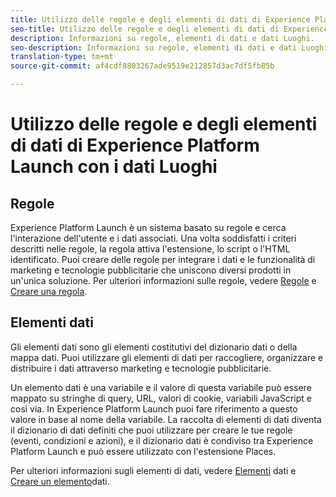 ```yaml
---
title: Utilizzo delle regole e degli elementi di dati di Experience Platform Launch con i dati Luoghi.
seo-title: Utilizzo delle regole e degli elementi di dati di Experience Platform Launch con i dati Luoghi
description: Informazioni su regole, elementi di dati e dati Luoghi.
seo-description: Informazioni su regole, elementi di dati e dati Luoghi.
translation-type: tm+mt
source-git-commit: af4cdf8803267ade9519e212857d3ac7df5fb85b

---
```



# Utilizzo delle regole e degli elementi di dati di Experience Platform Launch con i dati Luoghi

## Regole

Experience Platform Launch è un sistema basato su regole e cerca l'interazione dell'utente e i dati associati. Una volta soddisfatti i criteri descritti nelle regole, la regola attiva l'estensione, lo script o l'HTML identificato. Puoi creare delle regole per integrare i dati e le funzionalità di marketing e tecnologie pubblicitarie che uniscono diversi prodotti in un'unica soluzione. Per ulteriori informazioni sulle regole, vedere [Regole](https://docs.adobe.com/content/help/en/launch/using/reference/manage-resources/rules.html) e [Creare una regola](https://docs.adobe.com/content/help/en/launch/using/reference/manage-resources/rules.html#create-a-rule).

## Elementi dati

Gli elementi dati sono gli elementi costitutivi del dizionario dati o della mappa dati. Puoi utilizzare gli elementi di dati per raccogliere, organizzare e distribuire i dati attraverso marketing e tecnologie pubblicitarie.

Un elemento dati è una variabile e il valore di questa variabile può essere mappato su stringhe di query, URL, valori di cookie, variabili JavaScript e così via. In Experience Platform Launch puoi fare riferimento a questo valore in base al nome della variabile. La raccolta di elementi di dati diventa il dizionario di dati definiti che puoi utilizzare per creare le tue regole (eventi, condizioni e azioni), e il dizionario dati è condiviso tra Experience Platform Launch e può essere utilizzato con l'estensione Places.

Per ulteriori informazioni sugli elementi di dati, vedere [Elementi](https://docs.adobe.com/content/help/en/launch/using/reference/manage-resources/data-elements.html) dati e [Creare un elemento](https://docs.adobe.com/content/help/en/launch/using/reference/manage-resources/data-elements.html#create-a-data-element)dati.

